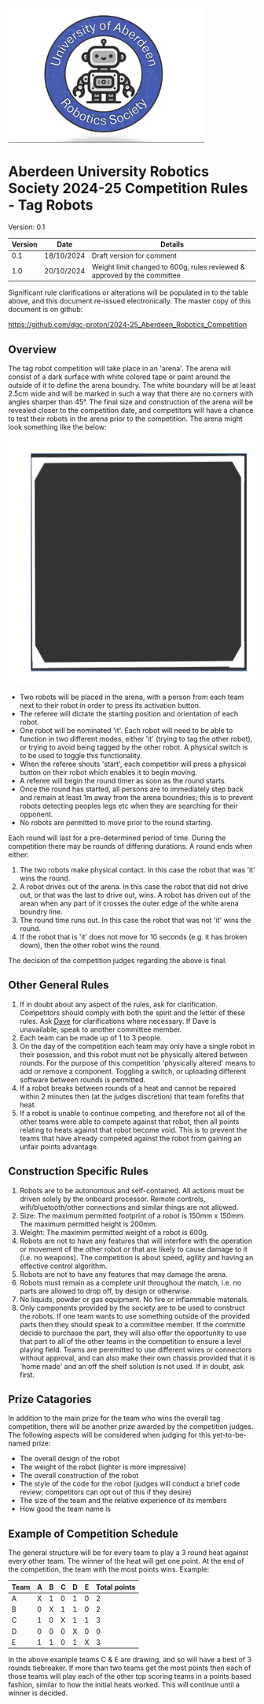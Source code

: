 <img src="images/logo.png" width=400/>

# Aberdeen University Robotics Society 2024-25 Competition Rules - Tag Robots

Version: 0.1

| Version  | Date        | Details                                                                  |
| -------- | ----------- | -------------------------                                                |
| 0.1      | 18/10/2024  | Draft version for comment                                                |
| 1.0      | 20/10/2024  | Weight limit changed to 600g, rules reviewed & approved by the committee |

Significant rule clarifications or alterations will be populated in to the table above, and this document re-issued electronically. The master copy of this document is on github:

https://github.com/dgc-proton/2024-25_Aberdeen_Robotics_Competition
 
## Overview

The tag robot competition will take place in an 'arena'. The arena will consist of a dark surface with white colored tape or paint around the outside of it to define the arena boundry. The white boundary will be at least 2.5cm wide and will be marked in such a way that there are no corners with angles sharper than 45°. The final size and construction of the arena will be revealed closer to the competition date, and competitors will have a chance to test their robots in the arena prior to the competition. The arena might look something like the below:

<img src="images/arena.png" height=500/>

- Two robots will be placed in the arena, with a person from each team next to their robot in order to press its activation button.
- The referee will dictate the starting position and orientation of each robot.
- One robot will be nominated 'it'. Each robot will need to be able to function in two different modes, either 'it' (trying to tag the other robot), or trying to avoid being tagged by the other robot. A physical switch is to be used to toggle this functionality.
- When the referee shouts 'start', each competitior will press a physical button on their robot which enables it to begin moving.
- A referee will begin the round timer as soon as the round starts.
- Once the round has started, all persons are to immediately step back and remain at least 1m away from the arena boundries; this is to prevent robots detecting peoples legs etc when they are searching for their opponent.
- No robots are permitted to move prior to the round starting.

Each round will last for a pre-determined period of time. During the competition there may be rounds of differing durations. A round ends when either:
1. The two robots make physical contact. In this case the robot that was 'it' wins the round.
2. A robot drives out of the arena. In this case the robot that did not drive out, or that was the last to drive out, wins. A robot has driven out of the arean when any part of it crosses the outer edge of the white arena boundry line.
3. The round time runs out. In this case the robot that was not 'it' wins the round.
4. If the robot that is 'it' does not move for 10 seconds (e.g. it has broken down), then the other robot wins the round.

The decision of the competition judges regarding the above is final.

## Other General Rules

1. If in doubt about any aspect of the rules, ask for clarification. Competitors should comply with both the spirit and the letter of these rules. Ask [Dave](mailto:d.riley.22@abdn.ac.uk?subject=[GitHub]%20Tag%20Robot%20Competition) for clarifications where necessary. If Dave is unavailable, speak to another committee member.
2. Each team can be made up of 1 to 3 people.
3. On the day of the competition each team may only have a single robot in their posession, and this robot must not be physically altered between rounds. For the purpose of this competition 'physically altered' means to add or remove a component. Toggling a switch, or uploading different software between rounds is permitted.
4. If a robot breaks between rounds of a heat and cannot be repaired within 2 minutes then (at the judges discretion) that team forefits that heat.
5. If a robot is unable to continue competing, and therefore not all of the other teams were able to compete against that robot, then all points relating to heats against that robot become void. This is to prevent the teams that have already competed against the robot from gaining an unfair points advantage.

## Construction Specific Rules

1. Robots are to be autonomous and self-contained. All actions must be driven solely by the onboard processor. Remote controls, wifi/bluetooth/other connections and similar things are not allowed.
2. Size: The maximum permitted footprint of a robot is 150mm x 150mm. The maximum permitted height is 200mm.
3. Weight: The maximim permitted weight of a robot is 600g.
4. Robots are not to have any features that will interfere with the operation or movement of the other robot or that are likely to cause damage to it (i.e. no weapons). The competition is about speed, agility and having an effective control algorithm.
5. Robots are not to have any features that may damage the arena.
6. Robots must remain as a complete unit throughout the match, i.e. no parts are allowed to drop off, by design or otherwise.
7. No liquids, powder or gas equipment. No fire or inflammable materials.
8. Only components provided by the society are to be used to construct the robots. If one team wants to use something outside of the provided parts then they should speak to a committee member. If the committe decide to purchase the part, they will also offer the opportunity to use that part to all of the other teams in the competition to ensure a level playing field. Teams are peremitted to use different wires or connectors without approval, and can also make their own chassis provided that it is 'home made' and an off the shelf solution is not used. If in doubt, ask first.

## Prize Catagories

In addition to the main prize for the team who wins the overall tag competition, there will be another prize awarded by the competition judges. The following aspects will be considered when judging for this yet-to-be-named prize:

- The overall design of the robot
- The weight of the robot (lighter is more impressive)
- The overall construction of the robot
- The style of the code for the robot (judges will conduct a brief code review; competitors can opt out of this if they desire)
- The size of the team and the relative experience of its members
- How good the team name is

## Example of Competition Schedule

The general structure will be for every team to play a 3 round heat against every other team. The winner of the heat will get one point. At the end of the competition, the team with the most points wins. Example:

| Team | A | B | C | D | E | Total points |
| ---- | - | - | - | - | - | ------------ |
| A    | X | 1 | 0 | 1 | 0 | 2            |
| B    | 0 | X | 1 | 1 | 0 | 2            |
| C    | 1 | 0 | X | 1 | 1 | 3            |
| D    | 0 | 0 | 0 | X | 0 | 0            |
| E    | 1 | 1 | 0 | 1 | X | 3            |

In the above example teams C & E are drawing, and so will have a best of 3 rounds tiebreaker. If more than two teams get the most points then each of those teams will play each of the other top scoring teams in a points based fashion, similar to how the initial heats worked. This will continue until a winner is decided.
